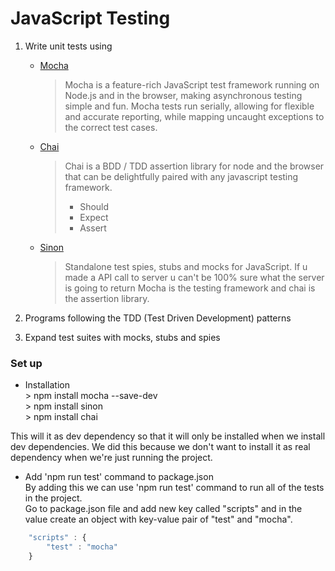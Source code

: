 # JavaScript Testing

1. Write unit tests using   
   * [Mocha](https://mochajs.org/)
     >Mocha is a feature-rich JavaScript test framework running on Node.js and in the browser, making asynchronous testing simple and fun. Mocha tests run serially, allowing for flexible and accurate reporting, while mapping uncaught exceptions to the correct test cases.
   * [Chai](https://www.chaijs.com/) 
     >Chai is a BDD / TDD assertion library for node and the browser that can be delightfully paired with any javascript   testing framework.
     >* Should
     >* Expect 
     >* Assert
   * [Sinon](https://sinonjs.org/)
     >Standalone test spies, stubs and mocks for JavaScript. 
     >If u made a API call to server u can't be 100% sure what the server is going to return 
Mocha is the testing framework and chai is the assertion library.
   
2. Programs following the TDD (Test Driven Development) patterns
3. Expand test suites with mocks, stubs and spies

### Set up

* Installation  
    \> npm install mocha --save-dev  
    \> npm install sinon  
    \> npm install chai  

This will it as dev dependency so that it will only be installed when we install dev dependencies.  We did this because we don't want to install it as real dependency when we're just running the project.
* Add 'npm run test' command to package.json  
By adding this we can use 'npm run test' command to run all of the tests in the project.  
Go to package.json file and add new key called "scripts" and in the value create an object with key-value pair of "test" and "mocha".  
```js
    "scripts" : {  
        "test" : "mocha"  
    }
```




